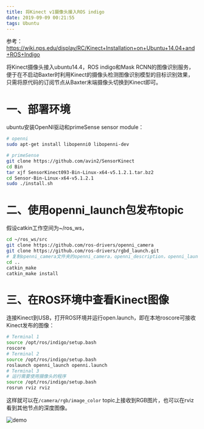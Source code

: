 ```yaml
---
title: 将Kinect v1摄像头接入ROS indigo
date: 2019-09-09 00:21:55
tags: Ubuntu
---
```


参考：https://wiki.nps.edu/display/RC/Kinect+Installation+on+Ubuntu+14.04+and+ROS+Indigo

将Kinect摄像头接入ubuntu14.4，ROS indigo和Mask RCNN的图像识别服务，便于在不启动Baxter时利用Kinect的摄像头检测图像识别模型的目标识别效果，只需将原代码的订阅节点从Baxter末端摄像头切换到Kinect即可。

<!-- more -->

# 一、部署环境

ubuntu安装OpenNI驱动和primeSense sensor module：

```bash
# openni
sudo apt-get install libopenni0 libopenni-dev
```

```bash
# primeSense
git clone https://github.com/avin2/SensorKinect
cd Bin
tar xjf SensorKinect093-Bin-Linux-x64-v5.1.2.1.tar.bz2
cd Sensor-Bin-Linux-x64-v5.1.2.1
sudo ./install.sh
```

# 二、使用openni_launch包发布topic

假设catkin工作空间为~/ros_ws，

```bash
cd ~/ros_ws/src
git clone https://github.com/ros-drivers/openni_camera
git clone https://github.com/ros-drivers/rgbd_launch.git
# 复制openni_camera文件夹的openni_camera，openni_description，openni_launch到src目录
cd ..
catkin_make
catkin_make install
```

# 三、在ROS环境中查看Kinect图像

连接Kinect到USB，打开ROS环境并运行open.launch，即在本地roscore可接收Kinect发布的图像：

```bash
# Terminal 1
source /opt/ros/indigo/setup.bash
roscore
# Terminal 2
source /opt/ros/indigo/setup.bash
roslaunch openni_launch openni.launch
# Terminal 3
# 运行需要使用摄像头的程序
source /opt/ros/indigo/setup.bash
rosrun rviz rviz
```

这样就可以在`/camera/rgb/image_color` topic上接收到RGB图片，也可以在rviz看到其他节点的深度图像。

![demo](demo.png)